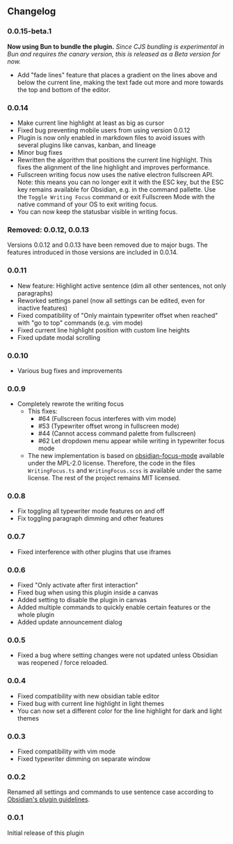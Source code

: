 ## Changelog

### 0.0.15-beta.1

**Now using Bun to bundle the plugin.** *Since CJS bundling is experimental in Bun and requires the canary version, this is released as a Beta version for now.*

- Add "fade lines" feature that places a gradient on the lines above and below the current line, making the text fade out more and more towards the top and bottom of the editor.

### 0.0.14

- Make current line highlight at least as big as cursor
- Fixed bug preventing mobile users from using version 0.0.12
- Plugin is now only enabled in markdown files to avoid issues with several plugins like canvas, kanban, and lineage
- Minor bug fixes
- Rewritten the algorithm that positions the current line highlight. This fixes the alignment of the line highlight and improves performance.
- Fullscreen writing focus now uses the native electron fullscreen API. Note: this means you can no longer exit it with the ESC key, but the ESC key remains available for Obsidian, e.g. in the command pallette. Use the `Toggle Writing Focus` command or exit Fullscreen Mode with the native command of your OS to exit writing focus.
- You can now keep the statusbar visible in writing focus.

### Removed: 0.0.12, 0.0.13

Versions 0.0.12 and 0.0.13 have been removed due to major bugs. The features introduced in those versions are included in 0.0.14.

### 0.0.11

- New feature: Highlight active sentence (dim all other sentences, not only paragraphs)
- Reworked settings panel (now all settings can be edited, even for inactive features)
- Fixed compatibility of "Only maintain typewriter offset when reached" with "go to top" commands (e.g. vim mode)
- Fixed current line highlight position with custom line heights
- Fixed update modal scrolling

### 0.0.10

- Various bug fixes and improvements

### 0.0.9

- Completely rewrote the writing focus
    - This fixes:
        - #64 (Fullscreen focus interferes with vim mode)
        - #53 (Typewriter offset wrong in fullscreen mode)
        - #44 (Cannot access command palette from fullscreen)
        - #62 Let dropdown menu appear while writing in typewriter focus mode
    - The new implementation is based on [obsidian-focus-mode](https://github.com/ryanpcmcquen/obsidian-focus-mode) available under the MPL-2.0 license. Therefore, the code in the files `WritingFocus.ts` and `WritingFocus.scss` is available under the same license. The rest of the project remains MIT licensed.

### 0.0.8

- Fix toggling all typewriter mode features on and off
- Fix toggling paragraph dimming and other features

### 0.0.7

- Fixed interference with other plugins that use iframes

### 0.0.6

- Fixed "Only activate after first interaction"
- Fixed bug when using this plugin inside a canvas
- Added setting to disable the plugin in canvas
- Added multiple commands to quickly enable certain features or the whole plugin
- Added update announcement dialog

### 0.0.5

- Fixed a bug where setting changes were not updated unless Obsidian was reopened / force reloaded.

### 0.0.4

- Fixed compatibility with new obsidian table editor
- Fixed bug with current line highlight in light themes
- You can now set a different color for the line highlight for dark and light themes

### 0.0.3

- Fixed compatibility with vim mode
- Fixed typewriter dimming on separate window

### 0.0.2

Renamed all settings and commands to use sentence case according to [Obsidian's plugin guidelines](https://docs.obsidian.md/Plugins/Releasing/Plugin+guidelines#Use+sentence+case+in+UI).

### 0.0.1

Initial release of this plugin
